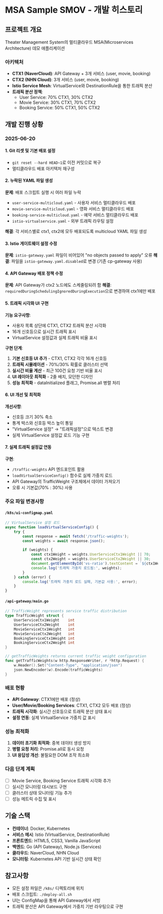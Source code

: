 # MSA Sample SMOV - 개발 히스토리

## 프로젝트 개요
Theater Management System의 멀티클라우드 MSA(Microservices Architecture) 데모 애플리케이션

### 아키텍처
- **CTX1 (NaverCloud)**: API Gateway + 3개 서비스 (user, movie, booking)
- **CTX2 (NHN Cloud)**: 3개 서비스 (user, movie, booking)
- **Istio Service Mesh**: VirtualService와 DestinationRule을 통한 트래픽 분산
- **트래픽 분산 정책**: 
  - User Service: 70% CTX1, 30% CTX2
  - Movie Service: 30% CTX1, 70% CTX2
  - Booking Service: 50% CTX1, 50% CTX2

## 개발 진행 상황

### 2025-06-20

#### 1. Git 리셋 및 기본 배포 설정
- `git reset --hard HEAD~1`로 이전 커밋으로 복구
- 멀티클라우드 배포 아키텍처 재구성

#### 2. 누락된 YAML 파일 생성
**문제**: 배포 스크립트 실행 시 여러 파일 누락
- `user-service-multicloud.yaml` - 사용자 서비스 멀티클라우드 배포
- `movie-service-multicloud.yaml` - 영화 서비스 멀티클라우드 배포  
- `booking-service-multicloud.yaml` - 예약 서비스 멀티클라우드 배포
- `istio-virtualservice.yaml` - 외부 트래픽 라우팅 설정

**해결**: 각 서비스별로 ctx1, ctx2에 모두 배포되도록 multicloud YAML 파일 생성

#### 3. Istio 게이트웨이 설정 수정
**문제**: `istio-gateway.yaml` 파일이 비어있어 "no objects passed to apply" 오류
**해결**: 파일을 `istio-gateway.yaml.disabled`로 변경 (기존 cp-gateway 사용)

#### 4. API Gateway 배포 정책 수정
**문제**: API Gateway가 ctx2 노드에도 스케줄링되려 함
**해결**: `requiredDuringSchedulingIgnoredDuringExecution`으로 변경하여 ctx1에만 배포

#### 5. 트래픽 시각화 UI 구현
**기능 요구사항**: 
- 사용자 목록 상단에 CTX1, CTX2 트래픽 분산 시각화
- 16개 신호등으로 실시간 트래픽 표시
- VirtualService 설정값과 실제 트래픽 비율 표시

**구현 단계**:
1. **기본 신호등 UI 추가** - CTX1, CTX2 각각 16개 신호등
2. **트래픽 시뮬레이션** - 70%/30% 확률로 클러스터 선택
3. **실시간 비율 계산** - 최근 100건 요청 기반 비율 표시
4. **UI 레이아웃 최적화** - 2줄 배치, 모던한 디자인
5. **성능 최적화** - dataInitialized 플래그, Promise.all 병렬 처리

#### 6. UI 개선 및 최적화
**개선사항**:
- 신호등 크기 30% 축소
- 통계 박스와 신호등 박스 높이 통일
- "VirtualService 설정" → "트래픽설정"으로 텍스트 변경
- 실제 VirtualService 설정값 로드 기능 구현

#### 7. 실제 트래픽 설정값 연동
**구현**:
- `/traffic-weights` API 엔드포인트 활용
- `loadVirtualServiceConfig()` 함수로 실제 가중치 로드
- API Gateway의 TrafficWeight 구조체에서 데이터 가져오기
- 오류 시 기본값(70% : 30%) 사용

### 주요 파일 변경사항

#### `/k8s/ui-configmap.yaml`
```javascript
// VirtualService 설정 로드
async function loadVirtualServiceConfig() {
    try {
        const response = await fetch('/traffic-weights');
        const weights = await response.json();
        
        if (weights) {
            const ctx1Weight = weights.UserServiceCtx1Weight || 70;
            const ctx2Weight = weights.UserServiceCtx2Weight || 30;
            document.getElementById('vs-ratio').textContent = `${ctx1Weight}% : ${ctx2Weight}%`;
            console.log('트래픽 가중치 로드됨:', weights);
        }
    } catch (error) {
        console.log('트래픽 가중치 로드 실패, 기본값 사용:', error);
    }
}
```

#### `/api-gateway/main.go`
```go
// TrafficWeight represents service traffic distribution
type TrafficWeight struct {
    UserServiceCtx1Weight    int
    UserServiceCtx2Weight    int
    MovieServiceCtx1Weight   int
    MovieServiceCtx2Weight   int
    BookingServiceCtx1Weight int
    BookingServiceCtx2Weight int
}

// getTrafficWeights returns current traffic weight configuration
func getTrafficWeights(w http.ResponseWriter, r *http.Request) {
    w.Header().Set("Content-Type", "application/json")
    json.NewEncoder(w).Encode(trafficWeights)
}
```

### 배포 현황
- **API Gateway**: CTX1에만 배포 (정상)
- **User/Movie/Booking Services**: CTX1, CTX2 모두 배포 (정상)
- **트래픽 시각화**: 실시간 신호등으로 트래픽 분산 상태 표시
- **설정 연동**: 실제 VirtualService 가중치 값 표시

### 성능 최적화
1. **데이터 초기화 최적화**: 중복 데이터 생성 방지
2. **병렬 요청 처리**: Promise.all로 동시 요청
3. **UI 응답성 개선**: 불필요한 DOM 조작 최소화

### 다음 단계 계획
- [ ] Movie Service, Booking Service 트래픽 시각화 추가
- [ ] 실시간 모니터링 대시보드 구현
- [ ] 클러스터 상태 모니터링 기능 추가
- [ ] 성능 메트릭 수집 및 표시

## 기술 스택
- **컨테이너**: Docker, Kubernetes
- **서비스 메시**: Istio (VirtualService, DestinationRule)
- **프론트엔드**: HTML5, CSS3, Vanilla JavaScript
- **백엔드**: Go (API Gateway), Node.js (Services)
- **클라우드**: NaverCloud, NHN Cloud
- **모니터링**: Kubernetes API 기반 실시간 상태 확인

## 참고사항
- 모든 설정 파일은 `/k8s/` 디렉토리에 위치
- 배포 스크립트: `./deploy-all.sh`
- UI는 ConfigMap을 통해 API Gateway에서 서빙
- 트래픽 분산은 API Gateway에서 가중치 기반 라우팅으로 구현
